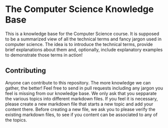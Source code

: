 # The Computer Science Knowledge Base
This is a knowledge base for the Computer Science course. It is supposed to be a summarized view of all the technical terms and fancy jargon used in computer science.
The idea is to introduce the technical terms, provide brief explanations about them and, optionally, include explanatory examples to demonstrate those terms in action!


## Contributing
Anyone can contribute to this repository. The more knowledge we can gather, the better! Feel free to send in pull requests including any jargon you feel is missing from our knowledge base. 
We only ask that you sepparate the various topics into different markdown files. If you feel it is necessary, please create a new markdown file that starts a new topic and add your content there. Before creating a new file, we ask you to please verify the existing markdown files, to see if you content can be associated to any of the topics. 
